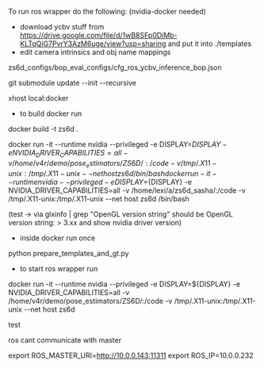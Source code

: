 To run ros wrapper do the following: (nvidia-docker needed)
- download ycbv stuff from https://drive.google.com/file/d/1wB8SFp0DiMb-KLTqQiG7PvrY3AzM6uge/view?usp=sharing and put it into ./templates
- edit camera intrinsics and obj name mappings

zs6d_configs/bop_eval_configs/cfg_ros_ycbv_inference_bop.json

git submodule update --init --recursive

xhost local:docker

- to build docker run 

docker build -t zs6d .

docker run -it --runtime nvidia --privileged -e DISPLAY=${DISPLAY}  -e NVIDIA_DRIVER_CAPABILITIES=all -v /home/v4r/demo/pose_estimators/ZS6D/:/code -v /tmp/.X11-unix:/tmp/.X11-unix --net host zs6d /bin/bash 
docker run -it --runtime nvidia --privileged -e DISPLAY=${DISPLAY}  -e NVIDIA_DRIVER_CAPABILITIES=all -v /home/lexi/a/zs6d_sasha/:/code -v /tmp/.X11-unix:/tmp/.X11-unix --net host zs6d /bin/bash 

(test -> via glxinfo | grep "OpenGL version string" should be OpenGL version string: > 3.xx and show nvidia driver version)

 - inside docker run once

python prepare_templates_and_gt.py

- to start ros wrapper run

docker run -it --runtime nvidia --privileged -e DISPLAY=${DISPLAY}  -e NVIDIA_DRIVER_CAPABILITIES=all -v /home/v4r/demo/pose_estimators/ZS6D/:/code -v /tmp/.X11-unix:/tmp/.X11-unix --net host zs6d 


test

ros cant communicate with master

export ROS_MASTER_URI=http://10.0.0.143:11311
export ROS_IP=10.0.0.232
